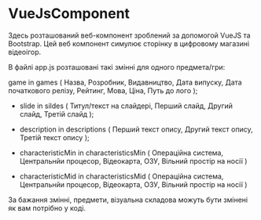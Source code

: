 # VueJsComponent
Здесь розташований веб-компонент зроблений за допомогой VueJS та Bootstrap. Цей веб компонент симулює сторінку в цифровому магазині відеоігор.

В файлі app.js розташовані такі змінні для одного предмета/гри:

game in games ( Назва, Розробник, Видавництво, Дата випуску, Дата початкового релізу, Рейтинг, Мова, Ціна, Путь до лого );

- slide in sildes ( Титул/текст на слайдері, Перший слайд, Другий слайд, Третій слайд );

- description in descriptions ( Перший текст опису, Другий текст опису, Третій текст опису );

- characteristicMin in characteristicsMin ( Операційна система, Центральнйи процесор, Відеокарта, ОЗУ, Вільний простір на носії )

- characteristicMid in characteristicsMid ( Операційна система, Центральнйи процесор, Відеокарта, ОЗУ, Вільний простір на носії )

За бажання змінні, предмети, візуальна складова можуть бути змінені як вам потрібно у коді.
